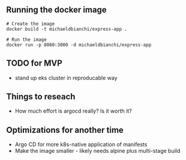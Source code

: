 ## Running the docker image

```
# Create the image
docker build -t michaeldbianchi/express-app .

# Run the image
docker run -p 8080:3000 -d michaeldbianchi/express-app
```

## TODO for MVP
- stand up eks cluster in reproducable way


## Things to reseach
- How much effort is argocd really? Is it worth it?

## Optimizations for another time
- Argo CD for more k8s-native application of manifests
- Make the image smaller - likely needs alpine plus multi-stage build